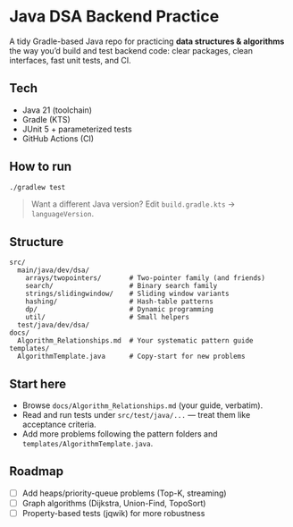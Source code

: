 # Java DSA Backend Practice

A tidy Gradle-based Java repo for practicing **data structures & algorithms** the way you’d build and test backend code: clear packages, clean interfaces, fast unit tests, and CI.

## Tech
- Java 21 (toolchain)
- Gradle (KTS)
- JUnit 5 + parameterized tests
- GitHub Actions (CI)

## How to run
```bash
./gradlew test
```

> Want a different Java version? Edit `build.gradle.kts` → `languageVersion`.

## Structure
```
src/
  main/java/dev/dsa/
    arrays/twopointers/       # Two-pointer family (and friends)
    search/                   # Binary search family
    strings/slidingwindow/    # Sliding window variants
    hashing/                  # Hash-table patterns
    dp/                       # Dynamic programming
    util/                     # Small helpers
  test/java/dev/dsa/
docs/
  Algorithm_Relationships.md  # Your systematic pattern guide
templates/
  AlgorithmTemplate.java      # Copy-start for new problems
```

## Start here
- Browse `docs/Algorithm_Relationships.md` (your guide, verbatim).
- Read and run tests under `src/test/java/...` — treat them like acceptance criteria.
- Add more problems following the pattern folders and `templates/AlgorithmTemplate.java`.

## Roadmap
- [ ] Add heaps/priority-queue problems (Top-K, streaming)
- [ ] Graph algorithms (Dijkstra, Union-Find, TopoSort)
- [ ] Property-based tests (jqwik) for more robustness
